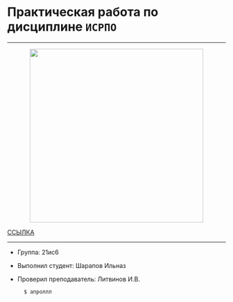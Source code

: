 # Практическая работа по дисциплине ``ИСРПО``

-----

<p align = "center"><img src="https://w.forfun.com/fetch/03/03f8cd3f6796daaacc1fe43ffb7704b7.jpeg" width="400"></p>

<p><a href="https://github.com/">ССЫЛКА</a></p>

-----

* Группа: 21ис6
* Выполнил студент: Шарапов Ильназ 
* Проверил преподаватель: Литвинов И.В.

        $ апроллл